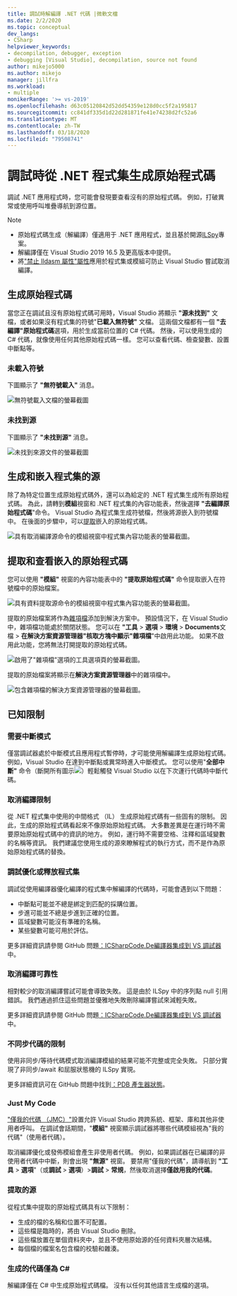 ```yaml
---
title: 調試時解編譯 .NET 代碼 |微軟文檔
ms.date: 2/2/2020
ms.topic: conceptual
dev_langs:
- CSharp
helpviewer_keywords:
- decompilation, debugger, exception
- debugging [Visual Studio], decompilation, source not found
author: mikejo5000
ms.author: mikejo
manager: jillfra
ms.workload:
- multiple
monikerRange: '>= vs-2019'
ms.openlocfilehash: d63c05120842d52dd54359e128d0cc5f2a195817
ms.sourcegitcommit: cc841df335d1d22d281871fe41e74238d2fc52a6
ms.translationtype: MT
ms.contentlocale: zh-TW
ms.lasthandoff: 03/18/2020
ms.locfileid: "79508741"
---
```

# <a name="generate-source-code-from-net-assemblies-while-debugging"></a>調試時從 .NET 程式集生成原始程式碼

調試 .NET 應用程式時，您可能會發現要查看沒有的原始程式碼。 例如，打破異常或使用呼叫堆疊導航到源位置。

> [!NOTE]
> * 原始程式碼生成（解編譯）僅適用于 .NET 應用程式，並且基於開源[ILSpy](https://github.com/icsharpcode/ILSpy)專案。
> * 解編譯僅在 Visual Studio 2019 16.5 及更高版本中提供。
> * 將["禁止 Ildasm 屬性"屬性](https://docs.microsoft.com/dotnet/api/system.runtime.compilerservices.suppressildasmattribute)應用於程式集或模組可防止 Visual Studio 嘗試取消編譯。

## <a name="generate-source-code"></a>生成原始程式碼

當您正在調試且沒有原始程式碼可用時，Visual Studio 將顯示 **"源未找到"** 文檔，或者如果沒有程式集的符號"**已載入無符號"** 文檔。 這兩個文檔都有一個 **"去編譯"原始程式碼**選項，用於生成當前位置的 C# 代碼。 然後，可以使用生成的 C# 代碼，就像使用任何其他原始程式碼一樣。 您可以查看代碼、檢查變數、設置中斷點等。

### <a name="no-symbols-loaded"></a>未載入符號

下圖顯示了 **"無符號載入"** 消息。

![無符號載入文檔的螢幕截圖](media/decompilation-no-symbol-found.png)

### <a name="source-not-found"></a>未找到源

下圖顯示了 **"未找到源"** 消息。

![未找到來源文件的螢幕截圖](media/decompilation-no-source-found.png)

## <a name="generate-and-embed-sources-for-an-assembly"></a>生成和嵌入程式集的源

除了為特定位置生成原始程式碼外，還可以為給定的 .NET 程式集生成所有原始程式碼。 為此，請轉到**模組**視窗和 .NET 程式集的內容功能表，然後選擇 **"去編譯原始程式碼**"命令。 Visual Studio 為程式集生成符號檔，然後將源嵌入到符號檔中。 在後面的步驟中，可以[提取](#extract-and-view-the-embedded-source-code)嵌入的原始程式碼。

![具有取消編譯源命令的模組視窗中程式集內容功能表的螢幕截圖。](media/decompilation-decompile-source-code.png)

## <a name="extract-and-view-the-embedded-source-code"></a>提取和查看嵌入的原始程式碼

您可以使用 **"模組"** 視窗的內容功能表中的 **"提取原始程式碼"** 命令提取嵌入在符號檔中的原始檔案。

![具有資料提取源命令的模組視窗中程式集內容功能表的螢幕截圖。](media/decompilation-extract-source-code.png)

提取的原始檔案將作為[雜項檔](../ide/reference/miscellaneous-files.md)添加到解決方案中。 預設情況下，在 Visual Studio 中，雜項檔功能處於關閉狀態。 您可以在 **"工具** > **選項** > **環境** > **Documents**文檔 > **在解決方案資源管理器"核取方塊中顯示"雜項檔**"中啟用此功能。 如果不啟用此功能，您將無法打開提取的原始程式碼。

![啟用了"雜項檔"選項的工具選項頁的螢幕截圖。](media/decompilation-tools-options-misc-files.png)

提取的原始檔案將顯示在**解決方案資源管理器**中的雜項檔中。

![包含雜項檔的解決方案資源管理器的螢幕截圖。](media/decompilation-solution-explorer.png)

## <a name="known-limitations"></a>已知限制

### <a name="requires-break-mode"></a>需要中斷模式

僅當調試器處於中斷模式且應用程式暫停時，才可能使用解編譯生成原始程式碼。 例如，Visual Studio 在達到中斷點或異常時進入中斷模式。 您可以使用"**全部中斷"** 命令（斷開所有圖示![](media/decompilation-break-all.png)）輕鬆觸發 Visual Studio 以在下次運行代碼時中斷代碼。

### <a name="decompilation-limitations"></a>取消編譯限制

從 .NET 程式集中使用的中間格式 （IL） 生成原始程式碼有一些固有的限制。 因此，生成的原始程式碼看起來不像原始原始程式碼。 大多數差異是在運行時不需要原始原始程式碼中的資訊的地方。 例如，運行時不需要空格、注釋和區域變數的名稱等資訊。 我們建議您使用生成的源來瞭解程式的執行方式，而不是作為原始原始程式碼的替換。

### <a name="debug-optimized-or-release-assemblies"></a>調試優化或釋放程式集

調試從使用編譯器優化編譯的程式集中解編譯的代碼時，可能會遇到以下問題：
- 中斷點可能並不總是綁定到匹配的採購位置。
- 步進可能並不總是步進到正確的位置。
- 區域變數可能沒有準確的名稱。
- 某些變數可能可用於評估。

更多詳細資訊請參閱 GitHub 問題[：ICSharpCode.De編譯器集成到 VS 調試器](https://github.com/icsharpcode/ILSpy/issues/1901)中。

### <a name="decompilation-reliability"></a>取消編譯可靠性

相對較少的取消編譯嘗試可能會導致失敗。 這是由於 ILSpy 中的序列點 null 引用錯誤。  我們通過抓住這些問題並優雅地失敗刪除編譯嘗試來減輕失敗。

更多詳細資訊請參閱 GitHub 問題[：ICSharpCode.De編譯器集成到 VS 調試器](https://github.com/icsharpcode/ILSpy/issues/1901)中。

### <a name="limitations-with-async-code"></a>不同步代碼的限制

使用非同步/等待代碼模式取消編譯模組的結果可能不完整或完全失敗。 只部分實現了非同步/await 和屈服狀態機的 ILSpy 實現。 

更多詳細資訊可在 GitHub 問題中找到[：PDB 產生器狀態](https://github.com/icsharpcode/ILSpy/issues/1422)。

### <a name="just-my-code"></a>Just My Code

["僅我的代碼 （JMC）"](https://docs.microsoft.com/visualstudio/debugger/just-my-code)設置允許 Visual Studio 跨跨系統、框架、庫和其他非使用者呼叫。 在調試會話期間，"**模組"** 視窗顯示調試器將哪些代碼模組視為"我的代碼"（使用者代碼）。

取消編譯優化或發佈模組會產生非使用者代碼。 例如，如果調試器在已編譯的非使用者代碼中中斷，則會出現 **"無源"** 視窗。 要禁用"僅我的代碼"，請導航到 **"工具** > **選項**"（或**調試** > **選項**）>**調試** > **常規**，然後取消選擇**僅啟用我的代碼**。

### <a name="extracted-sources"></a>提取的源

從程式集中提取的原始程式碼具有以下限制：
- 生成的檔的名稱和位置不可配置。
- 這些檔是臨時的，將由 Visual Studio 刪除。
- 這些檔放置在單個資料夾中，並且不使用原始源的任何資料夾層次結構。
- 每個檔的檔案名包含檔的校驗和雜湊。

### <a name="generated-code-is-c-only"></a>生成的代碼僅為 C#
解編譯僅在 C# 中生成原始程式碼檔。 沒有以任何其他語言生成檔的選項。
